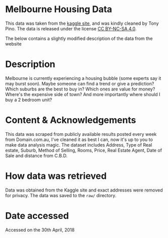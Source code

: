 # Melbourne Housing Data

This data was taken from the [kaggle site](https://www.kaggle.com/anthonypino/melbourne-housing-market/version/21), and was kindly cleaned by Tony Pino. The data is released under the license [CC BY-NC-SA 4.0](https://creativecommons.org/licenses/by-nc-sa/4.0/).

The below contains a slightly modified description of the data from the website

# Description

Melbourne is currently experiencing a housing bubble (some experts say it may burst soon). Maybe someone can find a trend or give a prediction? Which suburbs are the best to buy in? Which ones are value for money? Where's the expensive side of town? And more importantly where should I buy a 2 bedroom unit?

# Content & Acknowledgements

This data was scraped from publicly available results posted every week from Domain.com.au, I've cleaned it as best I can, now it's up to you to make data analysis magic. The dataset includes Address, Type of Real estate, Suburb, Method of Selling, Rooms, Price, Real Estate Agent, Date of Sale and distance from C.B.D.

# How data was retrieved

Data was obtained from the Kaggle site and exact addresses were removed for privacy. The data was saved to the `raw/` directory.

# Date accessed

Accessed on the 30th April, 2018
